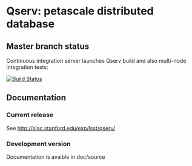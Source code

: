 # Qserv: petascale distributed database

## Master branch status

Continuous integration server launches Qserv build and also multi-node integration tests:

[![Build Status](https://travis-ci.org/lsst/qserv.svg?branch=master)](https://travis-ci.org/lsst/qserv)

## Documentation

### Current release


See http://slac.stanford.edu/exp/lsst/qserv/

### Development version

Documentation is avaible in doc/source

